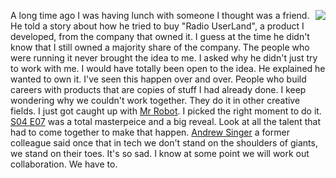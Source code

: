 <img src="http://scripting.com/images/2018/12/23/santa.png" border="0" align="right">A long time ago I was having lunch with someone I thought was a friend. He told a story about how he tried to buy "Radio UserLand", a product I developed, from the company that owned it. I guess at the time he didn't know that I still owned a majority share of the company. The people who were running it never brought the idea to me. I asked why he didn't just try to work with me. I would have totally been open to the idea. He explained he wanted to own it. I've seen this happen over and over. People who build careers with products that are copies of stuff I had already done. I keep wondering why we couldn't work together. They do it in other creative fields. I just got caught up with <a href="https://en.wikipedia.org/wiki/Mr._Robot">Mr Robot</a>. I picked the right moment to do it. <a href="https://duckduckgo.com/?q=rm+robot+season+4+episode+7&t=h_&ia=web">S04 E07</a> was a total masterpeice and a big reveal. Look at all the talent that had to come together to make that happen. <a href="https://tracks.ranea.org/post/35606102112/mistitled-andrew-singer-rip">Andrew Singer</a> a former colleague said once that in tech we don't stand on the shoulders of giants, we stand on their toes. It's so sad. I know at some point we will work out collaboration. We have to. 
